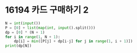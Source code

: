 # 16194 카드 구매하기 2



```python
N = int(input())
P = [0] + list(map(int, input().split()))
dp = [0] * (N + 1)
for i in range(1, N + 1):
    dp[i] = min([P[j] + dp[i-j] for j in range(1, i + 1)])
print(dp[N])
```

